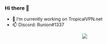 ### Hi there 👋

- 🔭 I’m currently working on TropicalVPN.net
- 📫 Discord: Runion#1337

<center><img src="https://github-readme-streak-stats.herokuapp.com/?user=Runion1337&theme=dark"></img>

